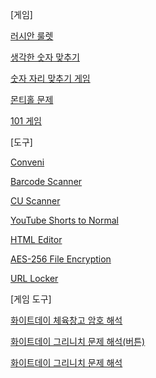 [게임]

[러시안 룰렛](https://githubkorean.github.io/html/?러시안%20룰렛/러시안%20룰렛.html)

[생각한 숫자 맞추기](https://githubkorean.github.io/html/?2진법%20맞추기/2진법%20맞추기.html)

[숫자 자리 맞추기 게임](https://githubkorean.github.io/html/?숫자%20자리%20맞추기%20게임/숫자%20자리%20맞추기%20게임.html)

[몬티홀 문제](https://githubkorean.github.io/html/?몬티홀%20문제/몬티홀%20문제.html)

[101 게임](https://githubkorean.github.io/html/?101%20게임/101%20게임.html)

[도구]

[Conveni](https://githubkorean.github.io/html/?Conveni/Conveni.html)

[Barcode Scanner](https://githubkorean.github.io/html/?Barcode%20Scanner/Barcode%20Scanner.html)

[CU Scanner](https://githubkorean.github.io/html/?CU%20Scanner/CU%20Scanner.html)

[YouTube Shorts to Normal](https://githubkorean.github.io/Shorts-to-Normal/)

[HTML Editor](https://githubkorean.github.io/HTML-Editor/)

[AES-256 File Encryption](https://githubkorean.github.io/html/?AES-256%20File%20Encryption/AES-256%20File%20Encryption.html)

[URL Locker](https://githubkorean.github.io/url-locker/)

[게임 도구]

[화이트데이 체육창고 암호 해석](https://githubkorean.github.io/html/?체육창고%20계산/체육창고%20계산.html)

[화이트데이 그리니치 문제 해석(버튼)](https://githubkorean.github.io/html/?그리니치%20계산/그리니치%20계산(버튼).html)

[화이트데이 그리니치 문제 해석](https://githubkorean.github.io/html/?그리니치%20계산/그리니치%20계산.html)
